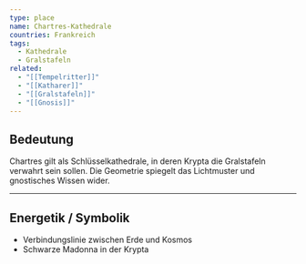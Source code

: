 ```yaml
---
type: place
name: Chartres-Kathedrale
countries: Frankreich
tags:
  - Kathedrale
  - Gralstafeln
related:
  - "[[Tempelritter]]"
  - "[[Katharer]]"
  - "[[Gralstafeln]]"
  - "[[Gnosis]]"
---
```

## Bedeutung

Chartres gilt als Schlüsselkathedrale, in deren Krypta die Gralstafeln verwahrt sein sollen. Die Geometrie spiegelt das Lichtmuster und gnostisches Wissen wider.

---

## Energetik / Symbolik

- Verbindungslinie zwischen Erde und Kosmos
- Schwarze Madonna in der Krypta